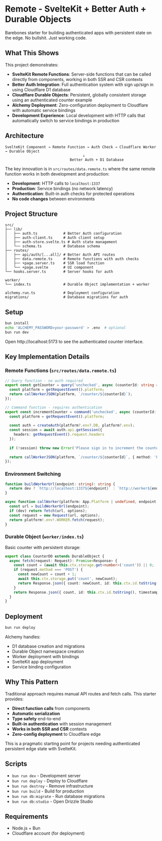 # Remote - SvelteKit + Better Auth + Durable Objects

Barebones starter for building authenticated apps with persistent state on the edge. No bullshit. Just working code.

## What This Shows

This project demonstrates:

- **SvelteKit Remote Functions**: Server-side functions that can be called directly from components, working in both SSR and CSR contexts
- **Better Auth Integration**: Full authentication system with sign up/sign in using Cloudflare D1 database
- **Cloudflare Durable Objects**: Persistent, globally consistent storage using an authenticated counter example
- **Alchemy Deployment**: Zero-configuration deployment to Cloudflare with automatic service bindings
- **Development Experience**: Local development with HTTP calls that automatically switch to service bindings in production

## Architecture

```
SvelteKit Component → Remote Function → Auth Check → Cloudflare Worker → Durable Object
                                    ↓
                              Better Auth + D1 Database
```

The key innovation is in `src/routes/data.remote.ts` where the same remote function works in both development and production:

- **Development**: HTTP calls to `localhost:1337`
- **Production**: Service bindings (no network latency)
- **Authentication**: Built-in auth checks for protected operations
- **No code changes** between environments

## Project Structure

```
src/
├── lib/
│   ├── auth.ts            # Better Auth configuration
│   ├── auth-client.ts     # Auth client setup
│   ├── auth-store.svelte.ts # Auth state management
│   └── schema.ts          # Database schema
├── routes/
│   ├── api/auth/[...all]/ # Better Auth API routes
│   ├── data.remote.ts     # Remote functions with auth checks
│   ├── +page.server.ts    # SSR load function
│   └── +page.svelte       # UI component
└── hooks.server.ts        # Server hooks for auth

worker/
└── index.ts               # Durable Object implementation + worker

alchemy.run.ts             # Deployment configuration
migrations/                # Database migrations for auth
```

## Setup

```bash
bun install
echo 'ALCHEMY_PASSWORD=your-password' > .env  # optional
bun run dev
```

Open http://localhost:5173 to see the authenticated counter interface.

## Key Implementation Details

### Remote Functions (`src/routes/data.remote.ts`)

```typescript
// Query function - no auth required
export const getCounter = query('unchecked', async (counterId: string = 'default') => {
  const platform = getRequestEvent().platform;
  return callWorkerJSON(platform, `/counter/${counterId}`);
});

// Command function - requires authentication
export const incrementCounter = command('unchecked', async (counterId: string = 'default') => {
  const platform = getRequestEvent().platform;
  
  const auth = createAuth(platform?.env?.DB, platform?.env);
  const session = await auth.api.getSession({ 
    headers: getRequestEvent().request.headers 
  });
  
  if (!session) throw new Error('Please sign in to increment the counter');
  
  return callWorkerJSON(platform, `/counter/${counterId}`, { method: 'POST' });
});
```

### Environment Switching

```typescript
function buildWorkerUrl(endpoint: string): string {
  return dev ? `http://localhost:1337${endpoint}` : `http://worker${endpoint}`;
}

async function callWorker(platform: App.Platform | undefined, endpoint: string, options: RequestInit = {}): Promise<Response> {
  const url = buildWorkerUrl(endpoint);
  if (dev) return fetch(url, options);
  const request = new Request(url, options);
  return platform!.env!.WORKER.fetch(request);
}
```

### Durable Object (`worker/index.ts`)

Basic counter with persistent storage:

```typescript
export class CounterDO extends DurableObject {
  async fetch(request: Request): Promise<Response> {
    const count = (await this.ctx.storage.get<number>('count')) || 0;
    if (request.method === 'POST') {
      const newCount = count + 1;
      await this.ctx.storage.put('count', newCount);
      return Response.json({ count: newCount, id: this.ctx.id.toString(), timestamp: new Date().toISOString() });
    }
    return Response.json({ count, id: this.ctx.id.toString(), timestamp: new Date().toISOString() });
  }
}
```



## Deployment

```bash
bun run deploy
```

Alchemy handles:
- D1 database creation and migrations
- Durable Object namespace creation  
- Worker deployment with bindings
- SvelteKit app deployment
- Service binding configuration

## Why This Pattern

Traditional approach requires manual API routes and fetch calls. This starter provides:
- **Direct function calls** from components
- **Automatic serialization** 
- **Type safety** end-to-end
- **Built-in authentication** with session management
- **Works in both SSR and CSR** contexts
- **Zero-config deployment** to Cloudflare edge

This is a pragmatic starting point for projects needing authenticated persistent edge state with SvelteKit.

## Scripts

- `bun run dev` - Development server
- `bun run deploy` - Deploy to Cloudflare
- `bun run destroy` - Remove infrastructure  
- `bun run build` - Build for production
- `bun run db:migrate` - Run database migrations
- `bun run db:studio` - Open Drizzle Studio

## Requirements

- Node.js + Bun
- Cloudflare account (for deployment)